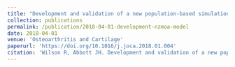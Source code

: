 ```yaml
---
title: "Development and validation of a new population-based simulation model of osteoarthritis in New Zealand"
collection: publications
permalink: /publication/2018-04-01-development-nzmoa-model
date: 2018-04-01
venue: 'Osteoarthritis and Cartilage'
paperurl: 'https://doi.org/10.1016/j.joca.2018.01.004'
citation: 'Wilson R, Abbott JH. Development and validation of a new population-based simulation model of osteoarthritis in New Zealand. Osteoarthritis and Cartilage 2018;26(4);531-539.'
---
```

